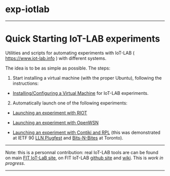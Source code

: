 # exp-iotlab
---------------------------------------------------------------------------

# Quick Starting IoT-LAB experiments

Utilities and scripts for automating experiments with IoT-LAB ( https://www.iot-lab.info ) with different systems.

The idea is to be as simple as possible. The steps:

1) Start installing a virtual machine (with the proper Ubuntu),
  following the instructions:

  * [Installing/Configuring a Virtual Machine](README-vm.md) for IoT-LAB experiments.

2) Automatically launch one of the following experiments:
  
  * [Launching an experiment with RIOT](README-RIOT.md)

  * [Launching an experiment with OpenWSN](README-OpenWSN.md)

  * [Launching an experiment with Contiki and RPL](README-Contiki.md) (this was demonstrated at 
IETF 90 [LLN Plugfest](https://bitbucket.org/6tisch/meetings/wiki/140720a_ietf90_toronto_plugfest) and [Bits-N-Bites](http://www.ietf.org/meeting/90/ietf-90-bits-n-bites.html) at Toronto).

---------------------------------------------------------------------------

Note: this is a personnal contribution: real IoT-LAB tools are can be
found on main [FIT IoT-LaB site](https://www.iot-lab.info),
on FIT IoT-LAB [github site](https://github.com/iot-lab/iot-lab)
and [wiki](https://github.com/iot-lab/iot-lab). This is *work in progress*.

---------------------------------------------------------------------------
